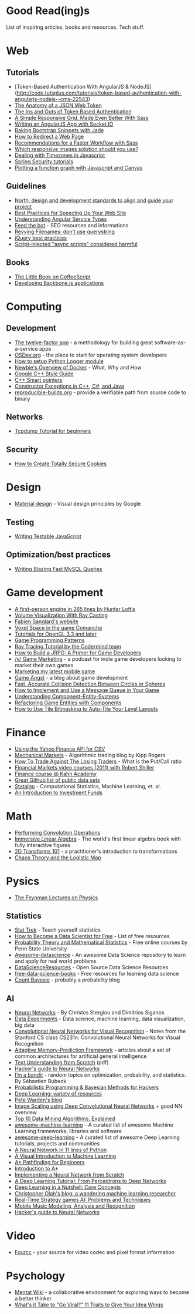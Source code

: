 Good Read(ing)s
===============

List of inspiring articles, books and resources. Tech stuff. 

# Web

## Tutorials

* [Token-Based Authentication With AngularJS & NodeJS] (http://code.tutsplus.com/tutorials/token-based-authentication-with-angularjs-nodejs--cms-22543)
* [The Anatomy of a JSON Web Token](https://scotch.io/tutorials/the-anatomy-of-a-json-web-token)
* [The Ins and Outs of Token Based Authentication](https://scotch.io/tutorials/the-ins-and-outs-of-token-based-authentication)
* [A Simple Responsive Grid, Made Even Better With Sass](http://webdesign.tutsplus.com/tutorials/a-simple-responsive-grid-made-even-better-with-sass--cms-21540)
* [Writing an AngularJS App with Socket.IO](http://www.html5rocks.com/en/tutorials/frameworks/angular-websockets/)
* [Baking Bootstrap Snippets with Jade](http://webdesign.tutsplus.com/tutorials/baking-bootstrap-snippets-with-jade--cms-22798)
* [How to Redirect a Web Page](http://css-tricks.com/redirect-web-page/)
* [Recommendations for a Faster Workflow with Sass](http://webdesign.tutsplus.com/articles/recommendations-for-a-faster-workflow-with-sass--cms-21616)
* [Which responsive images solution should you use?](http://css-tricks.com/which-responsive-images-solution-should-you-use/)
* [Dealing with Timezones in Javascript](https://nulogy.com/articles/dealing-with-timezones-in-javascript)
* [Spring Security tutorials](http://www.mkyong.com/tutorials/spring-security-tutorials/)
* [Plotting a function graph with Javascript and Canvas](http://www.javascripter.net/faq/plotafunctiongraph.htm)

## Guidelines

* [North: design and development standards to align and guide your project](https://github.com/north/north#dark-patterns)
* [Best Practices for Speeding Up Your Web Site](https://developer.yahoo.com/performance/rules.html)
* [Understanding Angular Service Types](http://angular-tips.com/blog/2013/08/understanding-service-types/)
* [Feed the bot](http://www.feedthebot.com/) - SEO resources and informations
* [Revving Filenames: don’t use querystring](http://www.stevesouders.com/blog/2008/08/23/revving-filenames-dont-use-querystring/)
* [jQuery best practices](http://gregfranko.com/blog/jquery-best-practices/)
* [Script-injected "async scripts" considered harmful](https://www.igvita.com/2014/05/20/script-injected-async-scripts-considered-harmful/)

## Books

* [The Little Book on CoffeeScript](http://arcturo.github.io/library/coffeescript/)
* [Developing Backbone.js applications](http://addyosmani.github.io/backbone-fundamentals/)

# Computing

## Development

* [The twelve-factor app](http://12factor.net/) - a methodology for building great software-as-a-service apps
* [OSDev.org](http://forum.osdev.org/) - the place to start for operating system developers
* [How to setup Python Logger module](http://internalpointers.com/post/logging-python-sub-modules-and-configuration-files)
* [Newbie's Overview of Docker](http://www.troubleshooters.com/linux/docker/docker_newbie.htm) - What, Why and How
* [Google C++ Style Guide](http://google-styleguide.googlecode.com/svn/trunk/cppguide.html)
* [C++ Smart pointers](http://www.drdobbs.com/cpp/c11-uniqueptr/240002708)
* [Constructor Exceptions in C++, C#, and Java](http://herbsutter.com/2008/07/25/constructor-exceptions-in-c-c-and-java/)
* [reproducible-builds.org](https://reproducible-builds.org) - provide a verifiable path from source code to binary

## Networks

* [Tcpdump Tutorial for beginners](http://dillonhale.com/blog/linux-tutorials/tcpdump-primer/)

## Security

* [How to Create Totally Secure Cookies](http://blog.teamtreehouse.com/how-to-create-totally-secure-cookies)

# Design

* [Material design](http://www.google.com/design/spec/material-design/introduction.html) - Visual design principles by Google

## Testing

* [Writing Testable JavaScript](http://alistapart.com/article/writing-testable-javascript)

## Optimization/best practices

* [Writing Blazing Fast MySQL Queries](http://code.tutsplus.com/tutorials/writing-blazing-fast-mysql-queries--cms-25085)

# Game development

* [A first-person engine in 265 lines
by Hunter Loftis](http://www.playfuljs.com/a-first-person-engine-in-265-lines/)
* [Volume Visualization With Ray Casting](http://web.cs.wpi.edu/~matt/courses/cs563/talks/powwie/p1/ray-cast.htm)
* [Fabien Sanglard's website](http://fabiensanglard.net/)
* [Voxel Space in the game Comanche](http://simulationcorner.net/index.php?page=comanche)
* [Tutorials for OpenGL 3.3 and later](http://www.opengl-tutorial.org/)
* [Game Programming Patterns](http://gameprogrammingpatterns.com/)
* [Ray Tracing Tutorial by the Codermind team](http://www.ics.uci.edu/~gopi/CS211B/RayTracing%20tutorial.pdf)
* [How to Build a JRPG: A Primer for Game Developers](http://gamedevelopment.tutsplus.com/articles/how-to-build-a-jrpg-a-primer-for-game-developers--gamedev-6676)
* [/v/ Game Marketing](http://vgamemarketing.com/) - a podcast for indie game developers looking to market their own games
* [Marketing my latest mobile game](http://www.gamedev.net/page/resources/_/business/business-and-law/marketing-my-latest-mobile-game-post-mortem-of-the-first-month-r4168)
* [Game Angst](http://gameangst.com/) - a blog about game development
* [Fast, Accurate Collision Detection Between Circles or Spheres](http://www.gamasutra.com/view/feature/131424/pool_hall_lessons_fast_accurate_.php)
* [How to Implement and Use a Message Queue in Your Game](http://gamedevelopment.tutsplus.com/tutorials/how-to-implement-and-use-a-message-queue-in-your-game--cms-25407)
* [Understanding Component-Entity-Systems](http://www.gamedev.net/page/resources/_/technical/game-programming/understanding-component-entity-systems-r3013)
* [Refactoring Game Entities with Components](http://cowboyprogramming.com/2007/01/05/evolve-your-heirachy/)
* [How to Use Tile Bitmasking to Auto-Tile Your Level Layouts](http://gamedevelopment.tutsplus.com/tutorials/how-to-use-tile-bitmasking-to-auto-tile-your-level-layouts--cms-25673)

# Finance

* [Using the Yahoo Finance API for CSV](http://www.jarloo.com/yahoo_finance/)
* [Mechanical Markets](https://mechanicalmarkets.wordpress.com) - Algorithmic trading blog by Kipp Rogers
* [How To Trade Against The Losing Traders](http://www.tradeciety.com/trade-against-losing-traders/) - What is the Put/Call ratio
* [Financial Markets video courses (2011) with Robert Shiller](https://www.youtube.com/playlist?list=PL8FB14A2200B87185&feature=plcp)
* [Finance course @ Kahn Academy](https://www.youtube.com/playlist?list=PL9ECA8AEB409B3E4F)
* [Great Github list of public data sets](http://www.datasciencecentral.com/profiles/blogs/great-github-list-of-public-data-sets)
* [Statalgo](http://www.statalgo.com/) - Computational Statistics, Machine Learning, et. al.
* [An Introduction to Investment Funds](http://www.internalpointers.com/post/introduction-investment-funds)

# Math

* [Performing Convolution Operations](https://developer.apple.com/library/ios/documentation/Performance/Conceptual/vImage/ConvolutionOperations/ConvolutionOperations.html)
* [Immersive Linear Algebra](http://immersivemath.com/ila/index.html) - The world's first linear algebra book with fully interactive figures
* [2D Transforms 101](http://legends2k.github.io/2d-transforms-101/) - a practitioner's introduction to transformations
* [Chaos Theory and the Logistic Map](http://geoffboeing.com/2015/03/chaos-theory-logistic-map/)

# Pysics 

* [The Feynman Lectures on Physics](http://www.feynmanlectures.caltech.edu/)

## Statistics

* [Stat Trek](http://stattrek.com/) - Teach yourself statistics
* [How to Become a Data Scientist for Free](http://www.datasciencecentral.com/profiles/blogs/how-to-become-a-data-scientist-for-free?overrideMobileRedirect=1) - List of free resources
* [Probability Theory and Mathematical Statistics](https://onlinecourses.science.psu.edu/stat414/node/3) - Free online courses by Penn State University
* [Awesome-datascience](https://github.com/okulbilisim/awesome-datascience) - An awesome Data Science repository to learn and apply for real world problems
* [DataScienceResources](https://github.com/jonathan-bower/DataScienceResources) - Open Source Data Science Resources
* [free-data-science-books](https://github.com/chaconnewu/free-data-science-books) - Free resources for learning data science
* [Count Bayesie](https://www.countbayesie.com/) - probably a probability blog

## AI

* [Neural Networks](http://www.doc.ic.ac.uk/~nd/surprise_96/journal/vol4/cs11/report.html) - By Christos Stergiou and Dimitrios Siganos
* [Data Experiments](http://dataexperiments.net/) - Data science, machine learning, data visualization, big data
* [Convolutional Neural Networks for Visual Recognition](http://cs231n.github.io/) - Notes from the Stanford CS class CS231n: Convolutional Neural Networks for Visual Recognition
* [Adaptive Memory-Prediction Framework](http://a-mpf.blogspot.it/) - articles about a set of common architectures for artificial general intelligence
* [Text Understanding from Scratch](http://arxiv.org/pdf/1502.01710v1.pdf) (pdf)
* [Hacker's guide to Neural Networks](http://karpathy.github.io/neuralnets/)
* [I’m a bandit](https://blogs.princeton.edu/imabandit/) - random topics on optimization, probability, and statistics. By Sébastien Bubeck
* [Probabilistic Programming & Bayesian Methods for Hackers](http://camdavidsonpilon.github.io/Probabilistic-Programming-and-Bayesian-Methods-for-Hackers/)
* [Deep Learning: variety of resources](http://deeplearning.net/)
* [Pete Warden's blog](http://petewarden.com/)
* [Image Scaling using Deep Convolutional Neural Networks](http://engineering.flipboard.com/2015/05/scaling-convnets/) + good NN overview
* [Top 10 Data Mining Algorithms, Explained](http://www.kdnuggets.com/2015/05/top-10-data-mining-algorithms-explained.html)
* [awesome-machine-learning](https://github.com/josephmisiti/awesome-machine-learning) - A curated list of awesome Machine Learning frameworks, libraries and software
* [awesome-deep-learning](https://github.com/ChristosChristofidis/awesome-deep-learning) - A curated list of awesome Deep Learning tutorials, projects and communities
* [A Neural Network in 11 lines of Python](http://iamtrask.github.io/2015/07/12/basic-python-network/)
* [A Visual Introduction to Machine Learning](http://www.r2d3.us/visual-intro-to-machine-learning-part-1/)
* [A* Pathfinding for Beginners](http://www.policyalmanac.org/games/aStarTutorial.htm)
* [Introduction to A*](http://www.redblobgames.com/pathfinding/a-star/introduction.html)
* [Implementing a Neural Network from Scratch](http://www.wildml.com/2015/09/implementing-a-neural-network-from-scratch/)
* [A Deep Learning Tutorial: From Perceptrons to Deep Networks](http://www.bigdatatechcon.com/news/a-deep-learning-tutorial-from-perceptrons-to-deep-networks)
* [Deep Learning in a Nutshell: Core Concepts](http://devblogs.nvidia.com/parallelforall/deep-learning-nutshell-core-concepts/)
* [Christopher Olah's blog: a wandering machine learning researcher](http://colah.github.io/)
* [Real-Time Strategy games AI: Problems and Techniques](http://webdocs.cs.ualberta.ca/~cdavid/pdf/ecgg15_chapter-rts_ai.pdf)
* [Mobile Music Modeling, Analysis and Recognition](http://static.googleusercontent.com/media/research.google.com/en//pubs/archive/37754.pdf)
* [Hacker's guide to Neural Networks](https://karpathy.github.io/neuralnets/) 

# Video

* [Fourcc](http://www.fourcc.org/) - your source for video codec and pixel format information

# Psychology

* [Mentat Wiki](http://www.ludism.org/mentat) -  a collaborative environment for exploring ways to become a better thinker
* [What's it Take to "Go Viral?" 11 Traits to Give Your Idea Wings](https://moz.com/blog/what-does-it-take-to-go-viral)
